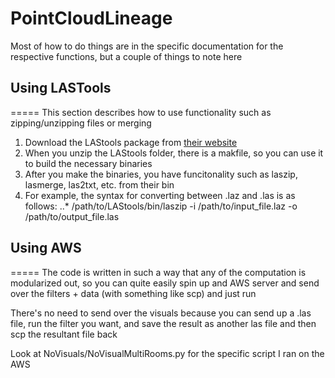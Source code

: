 # PointCloudLineage

Most of how to do things are in the specific documentation for the respective functions, but a couple of things to note here

## Using LASTools
=====
This section describes how to use functionality such as zipping/unzipping files or merging
1. Download the LAStools package from [their website](https://rapidlasso.com/lastools/)
2. When you unzip the LAStools folder, there is a makfile, so you can use it to build the necessary binaries
3. After you make the binaries, you have funcitonality such as laszip, lasmerge, las2txt, etc. from their bin
4. For example, the syntax for converting between .laz and .las is as follows:
..* /path/to/LAStools/bin/laszip -i /path/to/input_file.laz -o /path/to/output_file.las


## Using AWS
=====
The code is written in such a way that any of the computation is modularized out, so you can quite easily spin up
and AWS server and send over the filters + data (with something like scp) and just run

There's no need to send over the visuals because you can send up a .las file, run the filter you want, and save the result
as another las file and then scp the resultant file back

Look at NoVisuals/NoVisualMultiRooms.py for the specific script I ran on the AWS
